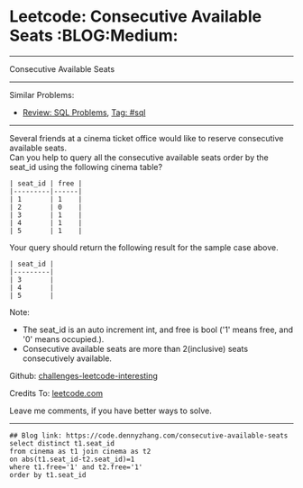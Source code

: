 # Leetcode: Consecutive Available Seats     :BLOG:Medium:


---

Consecutive Available Seats  

---

Similar Problems:  
-   [Review: SQL Problems](https://code.dennyzhang.com/review-sql), [Tag: #sql](https://code.dennyzhang.com/tag/sql)

---

Several friends at a cinema ticket office would like to reserve consecutive available seats.  
Can you help to query all the consecutive available seats order by the seat\_id using the following cinema table?  

    | seat_id | free |
    |---------|------|
    | 1       | 1    |
    | 2       | 0    |
    | 3       | 1    |
    | 4       | 1    |
    | 5       | 1    |

Your query should return the following result for the sample case above.  

    | seat_id |
    |---------|
    | 3       |
    | 4       |
    | 5       |

Note:  
-   The seat\_id is an auto increment int, and free is bool ('1' means free, and '0' means occupied.).
-   Consecutive available seats are more than 2(inclusive) seats consecutively available.

Github: [challenges-leetcode-interesting](https://github.com/DennyZhang/challenges-leetcode-interesting/tree/master/consecutive-available-seats)  

Credits To: [leetcode.com](https://leetcode.com/problems/consecutive-available-seats/description/)  

Leave me comments, if you have better ways to solve.  

---

    ## Blog link: https://code.dennyzhang.com/consecutive-available-seats
    select distinct t1.seat_id
    from cinema as t1 join cinema as t2
    on abs(t1.seat_id-t2.seat_id)=1
    where t1.free='1' and t2.free='1'
    order by t1.seat_id